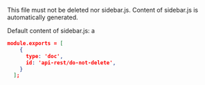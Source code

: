 This file must not be deleted nor sidebar.js. Content of sidebar.js is automatically generated. 

Default content of sidebar.js: 
a
```json
module.exports = [
    {
      type: 'doc',
      id: 'api-rest/do-not-delete',
    }
  ];
``` 